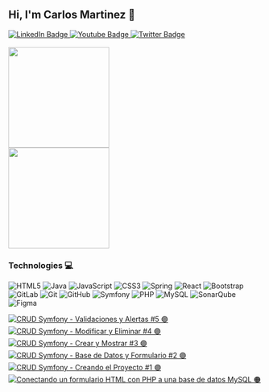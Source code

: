 ## Hi, I'm Carlos Martinez  👾
<div id="badges">
  <a href="www.linkedin.com/in/carlos-mtzg" target="_blank">
    <img src="https://img.shields.io/badge/LinkedIn-8B89CC?style=for-the-badge&logo=linkedin&logoColor=white" alt="LinkedIn Badge"/>
  </a>
  <a href="https://www.youtube.com/@gregd3v">
    <img src="https://img.shields.io/badge/YouTube-8B89CC?style=for-the-badge&logo=youtube&logoColor=white" alt="Youtube Badge"/>
  </a>
  <a href="https://www.instagram.com/carlos_mart_go/">
    <img src="https://img.shields.io/badge/Instagram-8B89CC.svg?style=for-the-badge&logo=Instagram&logoColor=white" alt="Twitter Badge">
  </a>
</div>

</br>

<img height=200 align="center" src="https://github-readme-stats.vercel.app/api?username=Carlos-Mtzg&theme=midnight-purple&show_icons=true&hide_border=true&count_private=true" />

</br>

<img height=200 align="center" src="https://github-readme-stats.vercel.app/api/top-langs?username=Carlos-Mtzg&theme=midnight-purple&show_icons=true&hide_border=true&count_private=true&layout=compact&langs_count=8&card_width=320" />


### Technologies 💻
![HTML5](https://img.shields.io/badge/html5-3C3C3D.svg?style=for-the-badge&logo=html5&logoColor=white)
![Java](https://img.shields.io/badge/java-8B89CC.svg?style=for-the-badge&logo=openjdk&logoColor=white)
![JavaScript](https://img.shields.io/badge/javascript-3C3C3D.svg?style=for-the-badge&logo=javascript&logoColor=white)
![CSS3](https://img.shields.io/badge/css3-8B89CC.svg?style=for-the-badge&logo=css3&logoColor=white)
![Spring](https://img.shields.io/badge/spring-3C3C3D.svg?style=for-the-badge&logo=spring&logoColor=white)
![React](https://img.shields.io/badge/react-8B89CC.svg?style=for-the-badge&logo=react&logoColor=white)
![Bootstrap](https://img.shields.io/badge/bootstrap-8B89CC.svg?style=for-the-badge&logo=bootstrap&logoColor=white)
![GitLab](https://img.shields.io/badge/gitlab-3C3C3D.svg?style=for-the-badge&logo=gitlab&logoColor=white)
![Git](https://img.shields.io/badge/git-8B89CC.svg?style=for-the-badge&logo=git&logoColor=white)
![GitHub](https://img.shields.io/badge/github-3C3C3D.svg?style=for-the-badge&logo=github&logoColor=white)
![Symfony](https://img.shields.io/badge/symfony-8B89CC.svg?style=for-the-badge&logo=symfony&logoColor=white)
![PHP](https://img.shields.io/badge/php-3C3C3D.svg?style=for-the-badge&logo=php&logoColor=white)
![MySQL](https://img.shields.io/badge/mysql-3C3C3D.svg?style=for-the-badge&logo=mysql&logoColor=white)
![SonarQube](https://img.shields.io/badge/SonarQube-8B89CC?style=for-the-badge&logo=sonarqube&logoColor=4E9BCD)
![Figma](https://img.shields.io/badge/figma-3C3C3D.svg?style=for-the-badge&logo=figma&logoColor=white)


<!-- BEGIN YOUTUBE-CARDS -->
[![CRUD Symfony - Validaciones y Alertas #5 🟣](https://ytcards.demolab.com/?id=qNZVFl5sbpU&title=CRUD+Symfony+-+Validaciones+y+Alertas+%235+%F0%9F%9F%A3&lang=en&timestamp=1722628806&background_color=%230d1117&title_color=%23ffffff&stats_color=%23dedede&max_title_lines=1&width=250&border_radius=5 "CRUD Symfony - Validaciones y Alertas #5 🟣")](https://www.youtube.com/watch?v=qNZVFl5sbpU)
[![CRUD Symfony - Modificar y Eliminar #4 🟣](https://ytcards.demolab.com/?id=KAZmtVaZgDw&title=CRUD+Symfony+-+Modificar+y+Eliminar+%234+%F0%9F%9F%A3&lang=en&timestamp=1722542406&background_color=%230d1117&title_color=%23ffffff&stats_color=%23dedede&max_title_lines=1&width=250&border_radius=5 "CRUD Symfony - Modificar y Eliminar #4 🟣")](https://www.youtube.com/watch?v=KAZmtVaZgDw)
[![CRUD Symfony - Crear y Mostrar #3 🟣](https://ytcards.demolab.com/?id=oixhaj5gFdc&title=CRUD+Symfony+-+Crear+y+Mostrar+%233+%F0%9F%9F%A3&lang=en&timestamp=1722456006&background_color=%230d1117&title_color=%23ffffff&stats_color=%23dedede&max_title_lines=1&width=250&border_radius=5 "CRUD Symfony - Crear y Mostrar #3 🟣")](https://www.youtube.com/watch?v=oixhaj5gFdc)
[![CRUD Symfony - Base de Datos y Formulario #2 🟣](https://ytcards.demolab.com/?id=4yZmWxRk3FM&title=CRUD+Symfony+-+Base+de+Datos+y+Formulario+%232+%F0%9F%9F%A3&lang=en&timestamp=1722369601&background_color=%230d1117&title_color=%23ffffff&stats_color=%23dedede&max_title_lines=1&width=250&border_radius=5 "CRUD Symfony - Base de Datos y Formulario #2 🟣")](https://www.youtube.com/watch?v=4yZmWxRk3FM)
[![CRUD Symfony - Creando el Proyecto #1 🟣](https://ytcards.demolab.com/?id=tzd-feg3Q5U&title=CRUD+Symfony+-+Creando+el+Proyecto+%231+%F0%9F%9F%A3&lang=en&timestamp=1722283227&background_color=%230d1117&title_color=%23ffffff&stats_color=%23dedede&max_title_lines=1&width=250&border_radius=5 "CRUD Symfony - Creando el Proyecto #1 🟣")](https://www.youtube.com/watch?v=tzd-feg3Q5U)
[![Conectando un formulario HTML con PHP a una base de datos MySQL 🟠](https://ytcards.demolab.com/?id=AAxcFCftLDk&title=Conectando+un+formulario+HTML+con+PHP+a+una+base+de+datos+MySQL+%F0%9F%9F%A0&lang=en&timestamp=1714873500&background_color=%230d1117&title_color=%23ffffff&stats_color=%23dedede&max_title_lines=1&width=250&border_radius=5 "Conectando un formulario HTML con PHP a una base de datos MySQL 🟠")](https://www.youtube.com/watch?v=AAxcFCftLDk)
<!-- END YOUTUBE-CARDS -->